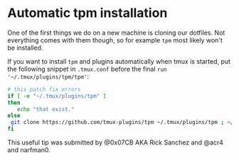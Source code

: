 # Automatic tpm installation

One of the first things we do on a new machine is cloning our dotfiles. Not everything comes with them though, so for example `tpm` most likely won't be installed.

If you want to install `tpm` and plugins automatically when tmux is started, put the following snippet in `.tmux.conf` before the final `run '~/.tmux/plugins/tpm/tpm'`:


```bash
# this patch fix errors 
if [ -e "~/.tmux/plugins/tpm" ]
then
   echo "that exist."
else
 git clone https://github.com/tmux-plugins/tpm ~/.tmux/plugins/tpm ; ~/.tmux/plugins/tpm/bin/install_plugins 
fi
```

This useful tip was submitted by @0x07CB AKA Rick Sanchez and @acr4 and narfman0.
